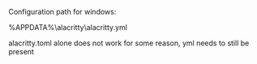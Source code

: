 Configuration path for windows:

%APPDATA%\alacritty\alacritty.yml

alacritty.toml alone does not work for some reason, yml needs to still be present
